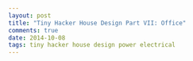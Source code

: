 ```yaml
---
layout: post
title: "Tiny Hacker House Design Part VII: Office"
comments: true
date: 2014-10-08
tags: tiny hacker house design power electrical
---
```


